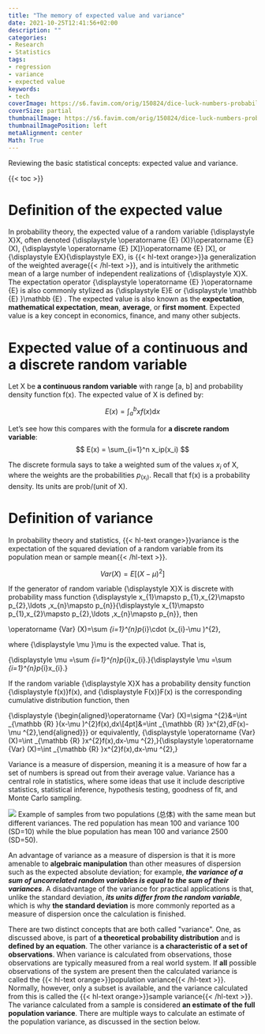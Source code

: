```yaml
---
title: "The memory of expected value and variance"
date: 2021-10-25T12:41:56+02:00
description: ""
categories:
- Research
- Statistics
tags:
- regression
- variance
- expected value
keywords:
- tech
coverImage: https://s6.favim.com/orig/150824/dice-luck-numbers-probability-Favim.com-3173606.jpg
coverSize: partial
thumbnailImage: https://s6.favim.com/orig/150824/dice-luck-numbers-probability-Favim.com-3173606.jpg
thumbnailImagePosition: left
metaAlignment: center
Math: True
---
```


Reviewing the basic statistical concepts: expected value and variance.
<!--more-->
{{< toc >}}
# Definition of the expected value
In probability theory, the expected value of a random variable {\displaystyle X}X, often denoted {\displaystyle \operatorname {E} (X)}\operatorname {E}(X), {\displaystyle \operatorname {E} [X]}\operatorname {E} [X], or {\displaystyle EX}{\displaystyle EX}, is {{< hl-text orange>}}a generalization of the weighted average{{< /hl-text >}}, and is intuitively the arithmetic mean of a large number of independent realizations of {\displaystyle X}X. The expectation operator {\displaystyle \operatorname {E} }\operatorname {E}  is also commonly stylized as {\displaystyle E}E or {\displaystyle \mathbb {E} }\mathbb {E} . The expected value is also known as the **expectation**, **mathematical expectation**, **mean**, **average**, or **first moment**. Expected value is a key concept in economics, finance, and many other subjects.

# Expected value of a continuous and a discrete random variable

Let X be **a continuous random variable** with range [a, b] and probability
density function f(x). The expected value of X is defined by:

$$ E(x) = \int_a^b xf(x) \mathrm{d}x$$

Let’s see how this compares with the formula for **a discrete random variable**:
$$ E(x) = \sum_{i=1}^n  x_ip(x_i) $$

The discrete formula says to take a weighted sum of the values $x_i$ of X, where the weights are the probabilities $p_(x_i)$. Recall that f(x) is a probability density. Its units are prob/(unit of X).

# Definition of variance

In probability theory and statistics, {{< hl-text orange>}}variance is the expectation of the squared deviation of a random variable from its population mean or sample mean{{< /hl-text >}}.

$$ Var(X)= E[(X - \mu )^2]$$

If the generator of random variable {\displaystyle X}X is discrete with probability mass function {\displaystyle x_{1}\mapsto p_{1},x_{2}\mapsto p_{2},\ldots ,x_{n}\mapsto p_{n}}{\displaystyle x_{1}\mapsto p_{1},x_{2}\mapsto p_{2},\ldots ,x_{n}\mapsto p_{n}}, then

\operatorname {Var} (X)=\sum _{i=1}^{n}p_{i}\cdot (x_{i}-\mu )^{2},

where {\displaystyle \mu }\mu  is the expected value. That is,

{\displaystyle \mu =\sum _{i=1}^{n}p_{i}x_{i}.}{\displaystyle \mu =\sum _{i=1}^{n}p_{i}x_{i}.}

If the random variable {\displaystyle X}X has a probability density function {\displaystyle f(x)}f(x), and {\displaystyle F(x)}F(x) is the corresponding cumulative distribution function, then

{\displaystyle {\begin{aligned}\operatorname {Var} (X)=\sigma ^{2}&=\int _{\mathbb {R} }(x-\mu )^{2}f(x)\,dx\\[4pt]&=\int _{\mathbb {R} }x^{2}\,dF(x)-\mu ^{2},\end{aligned}}}
or equivalently,
{\displaystyle \operatorname {Var} (X)=\int _{\mathbb {R} }x^{2}f(x)\,dx-\mu ^{2},}{\displaystyle \operatorname {Var} (X)=\int _{\mathbb {R} }x^{2}f(x)\,dx-\mu ^{2},}

Variance is a measure of dispersion, meaning it is a measure of how far a set of numbers is spread out from their average value. Variance has a central role in statistics, where some ideas that use it include descriptive statistics, statistical inference, hypothesis testing, goodness of fit, and Monte Carlo sampling.

![](https://upload.wikimedia.org/wikipedia/commons/thumb/f/f9/Comparison_standard_deviations.svg/400px-Comparison_standard_deviations.svg.png)
Example of samples from two populations (总体) with the same mean but different variances. The red population has mean 100 and variance 100 (SD=10) while the blue population has mean 100 and variance 2500 (SD=50).


An advantage of variance as a measure of dispersion is that it is more amenable to **algebraic manipulation** than other measures of dispersion such as the expected absolute deviation; for example, ***the variance of a sum of uncorrelated random variables is equal to the sum of their variances***. A disadvantage of the variance for practical applications is that, unlike the standard deviation, ***its units differ from the random variable***, which is why **the standard deviation** is more commonly reported as a measure of dispersion once the calculation is finished.

There are two distinct concepts that are both called "variance". One, as discussed above, is part of **a theoretical probability distribution** and is **defined by an equation**. The other variance is **a characteristic of a set of observations**. When variance is calculated from observations, those observations are typically measured from a real world system. If **all** possible observations of the system are present then the calculated variance is called the {{< hl-text orange>}}population variance{{< /hl-text >}}. Normally, however, only a subset is available, and the variance calculated from this is called the {{< hl-text orange>}}sample variance{{< /hl-text >}}. The variance calculated from a sample is considered **an estimate of the full population variance**. There are multiple ways to calculate an estimate of the population variance, as discussed in the section below.
